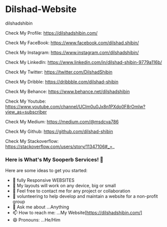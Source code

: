 # Dilshad-Website
dilshadshibin

Check My Profile:  https://dilshadshibin.com/

Check My FaceBook: https://www.facebook.com/dilshad.shibin/

Check My Instagram: https://www.instagram.com/dilshadshibin/

Check My LinkedIn: https://www.linkedin.com/in/dilshad-shibin-9779a116b/

Check My Twitter: https://twitter.com/DilshadShibin

Check My Dribble: https://dribbble.com/dilshad-shibin

Check My Behance: https://www.behance.net/dilshadshibin

Check My Youtube: https://www.youtube.com/channel/UCIm0u0Jx8n1PXdo0F8rOmIw?view_as=subscriber

Check My Medium: https://medium.com/@msdcva786

Check My Github: https://github.com/dilshad-shibin

Check My Stackoverflow: https://stackoverflow.com/users/story/11347106#_=_

### Here is What's My Sooperb Services! 👋


Here are some ideas to get you started:

- 🔭 fully Responsive WEBSITES
- 🌱 My layouts will work on any device, big or small
- 👯 Feel free to contact me for any project or collaboration
- 🤔 volunteering to help develop and maintain a website for a non-profit group
- 💬 Ask me about ...Anything
- 📫 How to reach me: ...My Website[https://dilshadshibin.com/]
- 😄 Pronouns: ...He/Him
